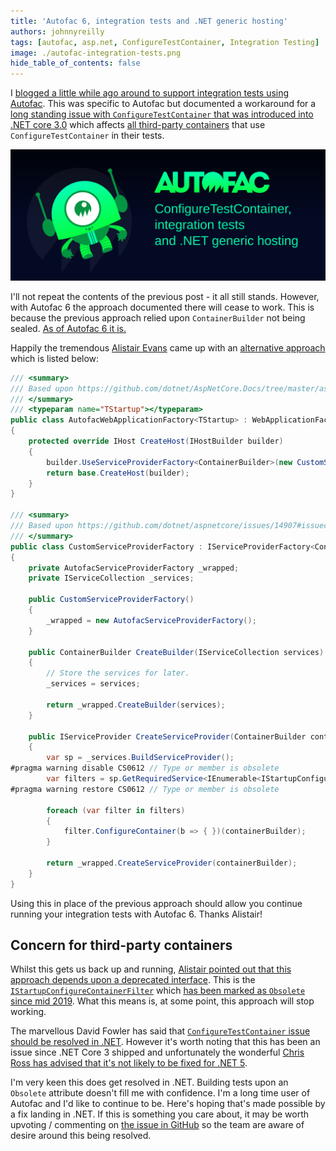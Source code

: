 ```yaml
---
title: 'Autofac 6, integration tests and .NET generic hosting'
authors: johnnyreilly
tags: [autofac, asp.net, ConfigureTestContainer, Integration Testing]
image: ./autofac-integration-tests.png
hide_table_of_contents: false
---
```


I [blogged a little while ago around to support integration tests using Autofac](./2020-05-21-autofac-webapplicationfactory-integration-tests/index.md). This was specific to Autofac but documented a workaround for a [long standing issue with `ConfigureTestContainer` that was introduced into .NET core 3.0](https://github.com/dotnet/aspnetcore/issues/14907) which affects [all third-party containers](https://docs.microsoft.com/en-us/aspnet/core/fundamentals/dependency-injection?view=aspnetcore-3.1#default-service-container-replacement) that use `ConfigureTestContainer` in their tests.

![A title image for the blog featuring the Autofac logo](autofac-integration-tests.png)

I'll not repeat the contents of the previous post - it all still stands. However, with Autofac 6 the approach documented there will cease to work. This is because the previous approach relied upon `ContainerBuilder` not being sealed. [As of Autofac 6 it is.](https://github.com/autofac/Autofac/issues/1120)

Happily the tremendous [Alistair Evans](https://twitter.com/evocationist) came up with an [alternative approach](https://github.com/autofac/Autofac/issues/1207#issuecomment-701961371) which is listed below:

```cs
/// <summary>
/// Based upon https://github.com/dotnet/AspNetCore.Docs/tree/master/aspnetcore/test/integration-tests/samples/3.x/IntegrationTestsSample
/// </summary>
/// <typeparam name="TStartup"></typeparam>
public class AutofacWebApplicationFactory<TStartup> : WebApplicationFactory<TStartup> where TStartup : class
{
    protected override IHost CreateHost(IHostBuilder builder)
    {
        builder.UseServiceProviderFactory<ContainerBuilder>(new CustomServiceProviderFactory());
        return base.CreateHost(builder);
    }
}

/// <summary>
/// Based upon https://github.com/dotnet/aspnetcore/issues/14907#issuecomment-620750841 - only necessary because of an issue in ASP.NET Core
/// </summary>
public class CustomServiceProviderFactory : IServiceProviderFactory<ContainerBuilder>
{
    private AutofacServiceProviderFactory _wrapped;
    private IServiceCollection _services;

    public CustomServiceProviderFactory()
    {
        _wrapped = new AutofacServiceProviderFactory();
    }

    public ContainerBuilder CreateBuilder(IServiceCollection services)
    {
        // Store the services for later.
        _services = services;

        return _wrapped.CreateBuilder(services);
    }

    public IServiceProvider CreateServiceProvider(ContainerBuilder containerBuilder)
    {
        var sp = _services.BuildServiceProvider();
#pragma warning disable CS0612 // Type or member is obsolete
        var filters = sp.GetRequiredService<IEnumerable<IStartupConfigureContainerFilter<ContainerBuilder>>>();
#pragma warning restore CS0612 // Type or member is obsolete

        foreach (var filter in filters)
        {
            filter.ConfigureContainer(b => { })(containerBuilder);
        }

        return _wrapped.CreateServiceProvider(containerBuilder);
    }
}
```

Using this in place of the previous approach should allow you continue running your integration tests with Autofac 6. Thanks Alistair!

## Concern for third-party containers

Whilst this gets us back up and running, [Alistair pointed out that this approach depends upon a deprecated interface](https://github.com/autofac/Autofac/issues/1207#issuecomment-702250044). This is the [`IStartupConfigureContainerFilter`](https://docs.microsoft.com/en-us/dotnet/api/microsoft.aspnetcore.hosting.istartupconfigurecontainerfilter-1.configurecontainer?view=aspnetcore-3.1) which [has been marked as `Obsolete` since mid 2019](https://github.com/dotnet/aspnetcore/pull/11505). What this means is, at some point, this approach will stop working.

The marvellous David Fowler has said that [`ConfigureTestContainer` issue should be resolved in .NET](https://github.com/autofac/Autofac/issues/1207#issuecomment-702361608). However it's worth noting that this has been an issue since .NET Core 3 shipped and unfortunately the wonderful [Chris Ross has advised that it's not likely to be fixed for .NET 5](https://github.com/dotnet/aspnetcore/issues/14907#issuecomment-702287717).

I'm very keen this does get resolved in .NET. Building tests upon an `Obsolete` attribute doesn't fill me with confidence. I'm a long time user of Autofac and I'd like to continue to be. Here's hoping that's made possible by a fix landing in .NET. If this is something you care about, it may be worth upvoting / commenting on [the issue in GitHub](https://github.com/dotnet/aspnetcore/issues/14907) so the team are aware of desire around this being resolved.
